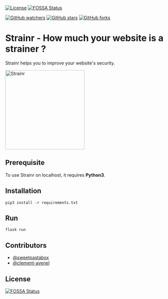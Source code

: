 [![License](https://img.shields.io/badge/License-Apache%202.0-blue.svg)](https://opensource.org/licenses/Apache-2.0)
[![FOSSA Status](https://app.fossa.com/api/projects/git%2Bgithub.com%2Fclement-avenel%2Fstrainr.svg?type=shield)](https://app.fossa.com/projects/git%2Bgithub.com%2Fclement-avenel%2Fstrainr?ref=badge_shield)

[![GitHub watchers](https://img.shields.io/github/watchers/clement-avenel/strainr.svg?style=social&label=Watch&maxAge=2592000)](https://github.com/clement-avenel/strainr/watchers/)
[![GitHub stars](https://img.shields.io/github/stars/clement-avenel/strainr.svg?style=social&label=Star&maxAge=2592000)](https://github.com/clement-avenel/strainr/stargazers/)
[![GitHub forks](https://img.shields.io/github/forks/clement-avenel/strainr.svg?style=social&label=Fork&maxAge=2592000)](https://GitHub.com/clement-avenel/strainr/network/)

# Strainr - How much your website is a strainer ?
Strainr helps you to improve your website's security.

<img src="https://media.istockphoto.com/vectors/colander-vector-id165694164?k=6&m=165694164&s=612x612&w=0&h=U5wUzoyDBvelD8Z57ckIjaqReBLlsOpFbcMto_XLCl0=" alt="Strainr" width="250">

## Prerequisite
To use Strainr on localhost, it requires **Python3**.

## Installation
```
pip3 install -r requirements.txt
```

## Run
```
flask run
```

## Contributors
- [@sweetpastabox](https://github.com/sweetpastabox)
- [@clement-avenel](https://github.com/clement-avenel)

## License
[![FOSSA Status](https://app.fossa.com/api/projects/git%2Bgithub.com%2Fclement-avenel%2Fstrainr.svg?type=large)](https://app.fossa.com/projects/git%2Bgithub.com%2Fclement-avenel%2Fstrainr?ref=badge_large)
